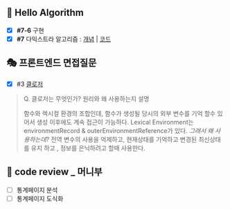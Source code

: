 ## 📙 Hello Algorithm
- [x]  **#7-6** 구현
- [x] **#7** 다익스트라 알고리즘 : [개념](https://velog.io/@gay0ung/%EB%8B%A4%EC%9D%B5%EC%8A%A4%ED%8A%B8%EB%9D%BC-%EC%95%8C%EA%B3%A0%EB%A6%AC%EC%A6%98) | [코드](https://github.com/gay0ung/Algorithm/blob/master/Hello%20Algoritm_book/07_dijkstras_algorithm/src/index.js)

## 🎭 프론트엔드 면접질문
- [x] #3 [클로저](https://velog.io/@gay0ung/%ED%95%A8%EC%88%98%EC%99%80-%EB%B8%94%EB%A1%9D-%EC%8A%A4%EC%BD%94%ED%94%84#%ED%81%B4%EB%A1%9C%EC%A0%B8closures)

> Q. 클로저는 무엇인가? 원리와 왜 사용하는지 설명
>
> 함수와 렉시컬 환경의 조합인데, 함수가 생성될 당시의 외부 변수를 기억 할수 있어서 생성 이후에도 계속 접근이 가능하다.
> Lexical Environment는 environmentRecord & outerEnvironmentReference가 있다.
>  *그래서 왜 사용하는데?*
>   전역 변수의 사용을 억제하고, 현재상태를 기억하고 변경된 최신상태를 유지 하고 , 정보를 은닉하려고 할때 사용한다.
>   

## 📑  code review _ 머니부

 - [ ] 통계페이지 분석
 - [ ] 통계페이지 도식화
